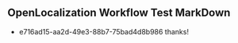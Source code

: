 ## OpenLocalization Workflow Test MarkDown
* e716ad15-aa2d-49e3-88b7-75bad4d8b986 
thanks!<!--HONumber=Mar16_HO1-->
